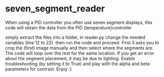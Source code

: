 # seven_segment_reader
When using a PID controller you often use seven segment displays, this code will obtain the data from the PID (temperature)controller

simply extract the files into a folder, in reader.py change the needed variables (line 12 to 22).
then run the code and proceed. 
First it asks you to crop the (first) image manually and then select where the segments are. 
The code will loop over the rest for the same location.
If you get an error about the segment placement, it may be due to lighting.
Enable troubleshooting (by setting it to True) and play with the alpha and beta parameters for contrast.
Enjoy :)
